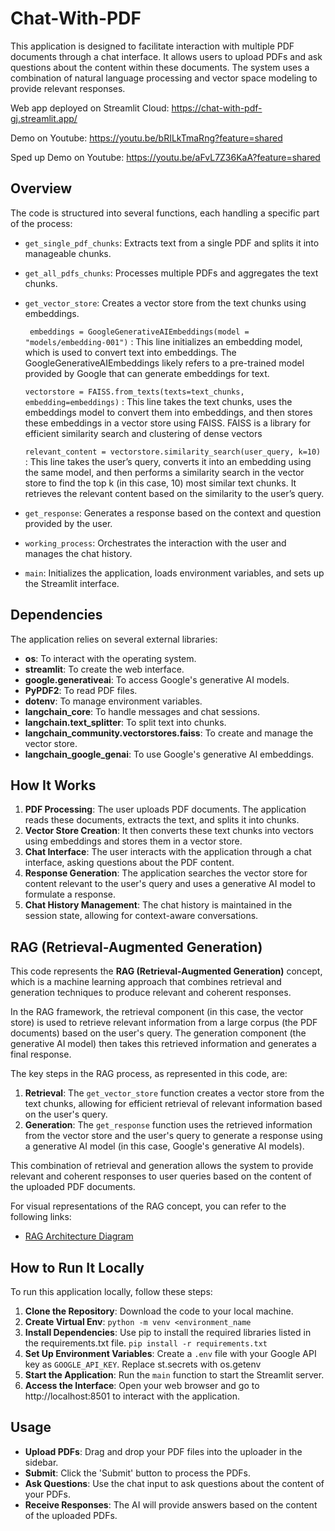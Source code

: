 # Chat-With-PDF

This application is designed to facilitate interaction with multiple PDF documents through a chat interface. It allows users to upload PDFs and ask questions about the content within these documents. The system uses a combination of natural language processing and vector space modeling to provide relevant responses.

Web app deployed on Streamlit Cloud: https://chat-with-pdf-gj.streamlit.app/

Demo on Youtube: https://youtu.be/bRILkTmaRng?feature=shared

Sped up Demo on Youtube: https://youtu.be/aFvL7Z36KaA?feature=shared

## Overview

The code is structured into several functions, each handling a specific part of the process:

- `get_single_pdf_chunks`: Extracts text from a single PDF and splits it into manageable chunks.
- `get_all_pdfs_chunks`: Processes multiple PDFs and aggregates the text chunks.
- `get_vector_store`: Creates a vector store from the text chunks using embeddings.
  
  ` embeddings = GoogleGenerativeAIEmbeddings(model = "models/embedding-001")` : This line initializes an embedding model, which is used to convert text into embeddings. The GoogleGenerativeAIEmbeddings likely refers to a pre-trained model provided by Google that can generate embeddings for text.
  
  `vectorstore = FAISS.from_texts(texts=text_chunks, embedding=embeddings)` : This line takes the text chunks, uses the embeddings model to convert them into embeddings, and then stores these embeddings in a vector store using FAISS. FAISS is a library for efficient similarity search and clustering of dense vectors
  
  `relevant_content = vectorstore.similarity_search(user_query, k=10)` : This line takes the user’s query, converts it into an embedding using the same model, and then performs a similarity search in the vector store to find the top k (in this case, 10) most similar text chunks. It retrieves the relevant content based on the similarity to the user’s query.

- `get_response`: Generates a response based on the context and question provided by the user.
- `working_process`: Orchestrates the interaction with the user and manages the chat history.
- `main`: Initializes the application, loads environment variables, and sets up the Streamlit interface.

## Dependencies

The application relies on several external libraries:

- **os**: To interact with the operating system.
- **streamlit**: To create the web interface.
- **google.generativeai**: To access Google's generative AI models.
- **PyPDF2**: To read PDF files.
- **dotenv**: To manage environment variables.
- **langchain_core**: To handle messages and chat sessions.
- **langchain.text_splitter**: To split text into chunks.
- **langchain_community.vectorstores.faiss**: To create and manage the vector store.
- **langchain_google_genai**: To use Google's generative AI embeddings.

## How It Works

1. **PDF Processing**: The user uploads PDF documents. The application reads these documents, extracts the text, and splits it into chunks.
2. **Vector Store Creation**: It then converts these text chunks into vectors using embeddings and stores them in a vector store.
3. **Chat Interface**: The user interacts with the application through a chat interface, asking questions about the PDF content.
4. **Response Generation**: The application searches the vector store for content relevant to the user's query and uses a generative AI model to formulate a response.
5. **Chat History Management**: The chat history is maintained in the session state, allowing for context-aware conversations.

## **RAG (Retrieval-Augmented Generation)**

This code represents the **RAG (Retrieval-Augmented Generation)** concept, which is a machine learning approach that combines retrieval and generation techniques to produce relevant and coherent responses.

In the RAG framework, the retrieval component (in this case, the vector store) is used to retrieve relevant information from a large corpus (the PDF documents) based on the user's query. The generation component (the generative AI model) then takes this retrieved information and generates a final response.

The key steps in the RAG process, as represented in this code, are:

1. **Retrieval**: The `get_vector_store` function creates a vector store from the text chunks, allowing for efficient retrieval of relevant information based on the user's query.
2. **Generation**: The `get_response` function uses the retrieved information from the vector store and the user's query to generate a response using a generative AI model (in this case, Google's generative AI models).

This combination of retrieval and generation allows the system to provide relevant and coherent responses to user queries based on the content of the uploaded PDF documents.

For visual representations of the RAG concept, you can refer to the following links:

- [RAG Architecture Diagram](https://github.com/Gaurav-Van/Chat-With-PDF/assets/50765800/ed380fc4-da03-4db3-983b-236d348c2688)

## How to Run It Locally

To run this application locally, follow these steps:

1. **Clone the Repository**: Download the code to your local machine.
2. **Create Virtual Env**: `python -m venv <environment_name`
3. **Install Dependencies**: Use pip to install the required libraries listed in the requirements.txt file. `pip install -r requirements.txt`
4. **Set Up Environment Variables**: Create a `.env` file with your Google API key as `GOOGLE_API_KEY`. Replace st.secrets with os.getenv
5. **Start the Application**: Run the `main` function to start the Streamlit server.
6. **Access the Interface**: Open your web browser and go to http://localhost:8501 to interact with the application.

## Usage

- **Upload PDFs**: Drag and drop your PDF files into the uploader in the sidebar.
- **Submit**: Click the 'Submit' button to process the PDFs.
- **Ask Questions**: Use the chat input to ask questions about the content of your PDFs.
- **Receive Responses**: The AI will provide answers based on the content of the uploaded PDFs.
